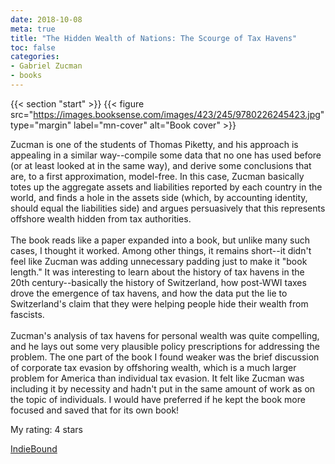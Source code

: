 ```yaml
---
date: 2018-10-08
meta: true
title: "The Hidden Wealth of Nations: The Scourge of Tax Havens"
toc: false
categories:
- Gabriel Zucman
- books
---
```


{{< section "start" >}}
{{< figure src="https://images.booksense.com/images/423/245/9780226245423.jpg" type="margin" label="mn-cover" alt="Book cover" >}}

Zucman is one of the students of Thomas Piketty, and his approach is appealing in a similar way--compile some data that no one has used before (or at least looked at in the same way), and derive some conclusions that are, to a first approximation, model-free. In this case, Zucman basically totes up the aggregate assets and liabilities reported by each country in the world, and finds a hole in the assets side (which, by accounting identity, should equal the liabilities side) and argues persuasively that this represents offshore wealth hidden from tax authorities.<br /><br />The book reads like a paper expanded into a book, but unlike many such cases, I thought it worked. Among other things, it remains short--it didn't feel like Zucman was adding unnecessary padding just to make it "book length." It was interesting to learn about the history of tax havens in the 20th century--basically the history of Switzerland, how post-WWI taxes drove the emergence of tax havens, and how the data put the lie to Switzerland's claim that they were helping people hide their wealth from fascists.<br /><br />Zucman's analysis of tax havens for personal wealth was quite compelling, and he lays out some very plausible policy prescriptions for addressing the problem. The one part of the book I found weaker was the brief discussion of corporate tax evasion by offshoring wealth, which is a much larger problem for America than individual tax evasion. It felt like Zucman was including it by necessity and hadn't put in the same amount of work as on the topic of individuals. I would have preferred if he kept the book more focused and saved that for its own book!

My rating: 4 stars  

[IndieBound](https://www.indiebound.org/book/9780226245423)
